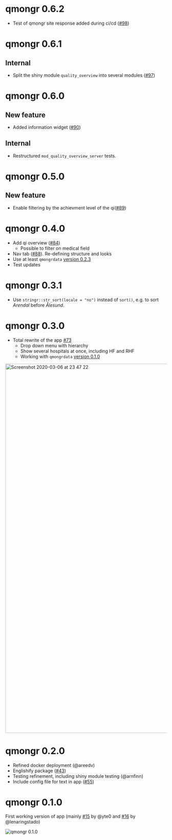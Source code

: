 # qmongr 0.6.2

* Test of qmongr site response added during ci/cd ([#98](https://github.com/SKDE-Felles/qmongr/pull/98))

# qmongr 0.6.1

## Internal

* Split the shiny module `quality_overview` into several modules  ([#97](https://github.com/SKDE-Felles/qmongr/pull/97))

# qmongr 0.6.0

## New feature

* Added information widget ([#90](https://github.com/SKDE-Felles/qmongr/pull/90))

## Internal

* Restructured `mod_quality_overview_server` tests.

# qmongr 0.5.0

## New feature

* Enable filtering by the achievment level of the qi([#89](https://github.com/SKDE-Felles/qmongr/pull/89))

# qmongr 0.4.0

* Add qi overview ([#84](https://github.com/SKDE-Felles/qmongr/pull/84))
  - Possible to filter on medical field
* Nav tab ([#88](https://github.com/SKDE-Felles/qmongr/pull/88)). Re-defining structure and looks
* Use at least `qmongrdata` [version 0.2.3](https://skde-felles.github.io/qmongrdata/news/index.html#qmongrdata-0-2-3) 
* Test updates

# qmongr 0.3.1

- Use `stringr::str_sort(locale = "no")` instead of `sort()`, e.g. to sort *Arendal* before *Ålesund*.

# qmongr 0.3.0

* Total rewrite of the app [#73](https://github.com/SKDE-Felles/qmongr/pull/73)
  - Drop down menu with hierarchy
  - Show several hospitals at once, including HF and RHF
  - Working with `qmongrdata` [version 0.1.0](https://skde-felles.github.io/qmongrdata/news/index.html#qmongrdata-0-1-0)  

<img width="1150" alt="Screenshot 2020-03-06 at 23 47 22" src="https://user-images.githubusercontent.com/136346/76128539-e6690780-6004-11ea-9388-f58fe83cc46d.png">

# qmongr 0.2.0

* Refined docker deployment (@areedv)
* Englishify package ([#43](https://github.com/SKDE-Felles/qmongr/pull/43))
* Testing refinement, including shiny module testing (@arnfinn)
* Include config file for text in app ([#55](https://github.com/SKDE-Felles/qmongr/pull/55))

# qmongr 0.1.0

First working version of app (mainly [#15](https://github.com/SKDE-Felles/qmongr/pull/15) by @yte0 and [#16](https://github.com/SKDE-Felles/qmongr/pull/16) by @lenaringstado)

![qmongr 0.1.0](https://user-images.githubusercontent.com/136346/74818563-2b035c00-52ff-11ea-999a-a3a0630eeb5f.png)
